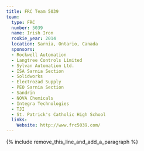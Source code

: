 ```yaml
---
title: FRC Team 5039
team:
  type: FRC
  number: 5039
  name: Irish Iron
  rookie_year: 2014
  location: Sarnia, Ontario, Canada
  sponsors:
  - Rockwell Automation
  - Langtree Controls Limited
  - Sylvan Automation Ltd.
  - ISA Sarnia Section
  - Solidworks
  - Electrozad Supply
  - PEO Sarnia Section
  - Sandrin
  - NOVA Chemicals
  - Integra Technologies
  - TJI
  - St. Patrick's Catholic High School
  links:
    Website: http://www.frc5039.com/
---
```


{% include remove_this_line_and_add_a_paragraph %}